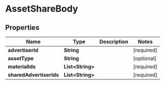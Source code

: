 # AssetShareBody

## Properties
Name | Type | Description | Notes
------------ | ------------- | ------------- | -------------
**advertiserId** | **String** |  |[required]  
**assetType** | **String** |  |  [optional]
**materialIds** | **List&lt;String&gt;** |  |[required]  
**sharedAdvertiserIds** | **List&lt;String&gt;** |  |[required]  

